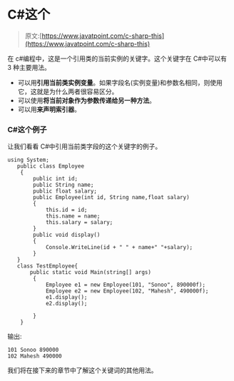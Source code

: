 # C#这个

> 原文:[https://www.javatpoint.com/c-sharp-this](https://www.javatpoint.com/c-sharp-this)

在 c#编程中，这是一个引用类的当前实例的关键字。这个关键字在 C#中可以有 3 种主要用法。

*   可以用**引用当前类实例变量**。如果字段名(实例变量)和参数名相同，则使用它，这就是为什么两者很容易区分。
*   可以使用**将当前对象作为参数传递给另一种方法**。
*   可以用**来声明索引器**。

### C#这个例子

让我们看看 C#中引用当前类字段的这个关键字的例子。

```
using System;
   public class Employee
    {
        public int id; 
        public String name;
        public float salary;
        public Employee(int id, String name,float salary)
        {
            this.id = id;
            this.name = name;
            this.salary = salary;
        }
        public void display()
        {
            Console.WriteLine(id + " " + name+" "+salary);
        }
   }
   class TestEmployee{
       public static void Main(string[] args)
        {
            Employee e1 = new Employee(101, "Sonoo", 890000f);
            Employee e2 = new Employee(102, "Mahesh", 490000f);
            e1.display();
            e2.display();

        }
    }

```

输出:

```
101 Sonoo 890000
102 Mahesh 490000

```

我们将在接下来的章节中了解这个关键词的其他用法。